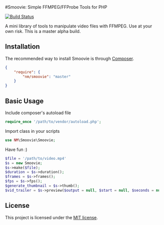 #Smoovie: Simple FFMPEG/FFProbe Tools for PHP

[![Build Status](https://travis-ci.org/latelatelate/smoovie.svg?branch=master)](https://travis-ci.org/latelatelate/smoovie/)

A mini library of tools to manipulate video files with FFMPEG. Use at your own risk. This is a master alpha build.

## Installation

The recommended way to install Smoovie is through [Composer](https://getcomposer.org).

```json
{
    "require": {
        "nm/smoovie": "master"
    }
}
```

## Basic Usage

Include composer's autoload file
```php
require_once '/path/to/vendor/autoload.php';
```

Import class in your scripts
```php
use NM\Smoovie\Smoovie;
```

Have fun :)
```php
$file = '/path/to/video.mp4'
$s = new Smoovie;
$s->make($file);
$duration = $s->duration();
$frames = $s->frames();
$fps = $s->fps();
$generate_thumbnail = $s->thumb();
$vid_trailer = $s->preview($output = null, $start = null, $seconds = null);
```

## License

This project is licensed under the [MIT license](http://opensource.org/licenses/MIT).